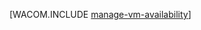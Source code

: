 <properties linkid="manage-windows-common-tasks-vm-availability" urlDisplayName="Manage Availability of VMs" pageTitle="管理虚拟机的可用性 - Azure" metaKeywords="" description="了解如何使用多个虚拟机来确保您的 Azure 应用程序的可用性。 " metaCanonical="" services="virtual-machines" documentationCenter="" title="" authors="" solutions="" manager="" editor="" />
<tags ms.service="virtual-machines"
    ms.date=""
    wacn.date=""
    />

[WACOM.INCLUDE [manage-vm-availability](../includes/manage-vm-availability.md)]

